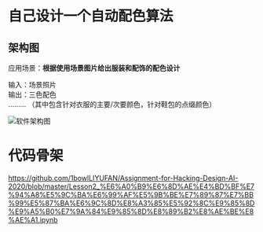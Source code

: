 # 自己设计一个自动配色算法
## 架构图
应用场景：**根据使用场景图片给出服装和配饰的配色设计**

输入：场景照片  
输出：三色配色  
......... （其中包含针对衣服的主要/次要颜色，针对鞋包的点缀颜色）

![软件架构图](structureWeek2.jpg)
 
 
# 代码骨架
https://github.com/1bowlLIYUFAN/Assignment-for-Hacking-Design-AI-2020/blob/master/Lesson2_%E6%A0%B9%E6%8D%AE%E4%BD%BF%E7%94%A8%E5%9C%BA%E6%99%AF%E5%9B%BE%E7%89%87%E7%BB%99%E5%87%BA%E6%9C%8D%E8%A3%85%E5%92%8C%E9%85%8D%E9%A5%B0%E7%9A%84%E9%85%8D%E8%89%B2%E8%AE%BE%E8%AE%A1.ipynb
